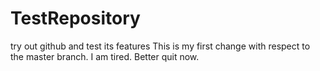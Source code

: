 # TestRepository
try out github and test its features 
This is my first change with respect to the master branch. 
I am tired. Better quit now. 
